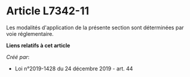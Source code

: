 # Article L7342-11

Les modalités d'application de la présente section sont déterminées par voie réglementaire.

**Liens relatifs à cet article**

_Créé par_:

  - Loi n°2019-1428 du 24 décembre 2019 - art. 44

